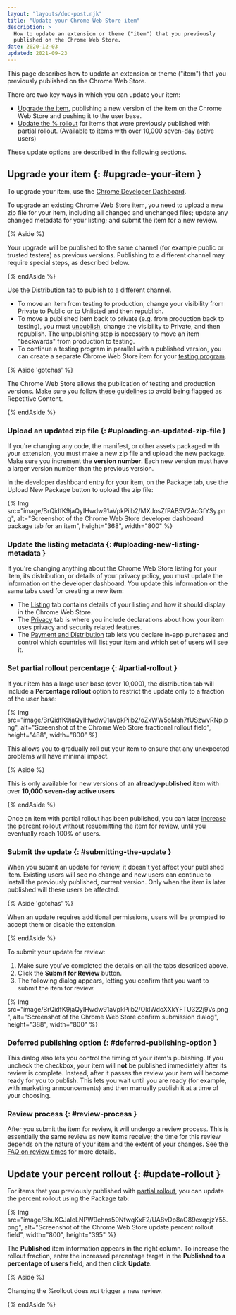 ```yaml
---
layout: "layouts/doc-post.njk"
title: "Update your Chrome Web Store item"
description: >
  How to update an extension or theme ("item") that you previously
  published on the Chrome Web Store.
date: 2020-12-03
updated: 2021-09-23
---
```


This page describes how to update an extension or theme ("item") that you previously published on
the Chrome Web Store.

There are two key ways in which you can update your item:

- [Upgrade the item][upgrade-item], publishing a new version of the item on the Chrome Web Store and pushing it
  to the user base.
- [Update the % rollout][update-rollout] for items that were previously published with partial rollout.
  (Available to items with over 10,000 seven-day active users)

These update options are described in the following sections.

## Upgrade your item {: #upgrade-your-item }

To upgrade your item, use the [Chrome Developer Dashboard][dev-console].

To upgrade an existing Chrome Web Store item, you need to upload a new zip file for your item,
including all changed and unchanged files; update any changed metadata for your listing; and submit
the item for a new review.

{% Aside %}

Your upgrade will be published to the same channel (for example public or trusted testers) as
previous versions. Publishing to a different channel may require special steps, as described below.

{% endAside %}

Use the [Distribution tab][visibility] to publish to a different channel.

- To move an item from testing to production, change your visibility from Private to Public or to
  Unlisted and then republish.
- To move a published item back to private (e.g. from production back to testing), you must
  [unpublish][unpublish], change the visibility to Private, and then republish. The unpublishing step is
  necessary to move an item "backwards" from production to testing.
- To continue a testing program in parallel with a published version, you can create a separate Chrome Web Store item for your [testing program][visibility-private].

{% Aside 'gotchas' %}

The Chrome Web Store allows the publication of testing and production versions. Make sure you [follow these guidelines][test-production-extension]
to avoid
being flagged as Repetitive Content.

{% endAside %}

### Upload an updated zip file {: #uploading-an-updated-zip-file }

If you're changing any code, the manifest, or other assets packaged with your extension, you must
make a new zip file and upload the new package. Make sure you increment the **version number**. Each
new version must have a larger version number than the previous version.

In the developer dashboard entry for your item, on
the Package tab, use the Upload New Package button to upload the zip file:

{% Img src="image/BrQidfK9jaQyIHwdw91aVpkPiib2/MXJosZfPAB5V2AcGfYSy.png",
       alt="Screenshot of the Chrome Web Store developer dashboard package tab for an item",
       height="368", width="800" %}

### Update the listing metadata {: #uploading-new-listing-metadata }

If you're changing anything about the Chrome Web Store listing for your item, its distribution, or
details of your privacy policy, you must update the information on the developer dashboard. You
update this information on the same tabs used for creating a new item:

- The [Listing][cws-listing] tab contains details of your listing and how it should display in the Chrome Web
  Store.
- The [Privacy][cws-privacy] tab is where you include declarations about how your item uses privacy and
  security related features.
- The [Payment and Distribution][cws-distribution] tab lets you declare in-app purchases and control which countries will list your item and
  which set of users will see it.

### Set partial rollout percentage {: #partial-rollout }

If your item has a large user base (over 10,000), the distribution tab will include a **Percentage rollout**
option to restrict the update only to a fraction of the user base:

{% Img src="image/BrQidfK9jaQyIHwdw91aVpkPiib2/oZxWW5oMsh7fUSzwvRNp.png",
       alt="Screenshot of the Chrome Web Store fractional rollout field",
       height="488", width="800" %}

This allows you to gradually roll out your item to ensure that any unexpected problems will have
minimal impact.

{% Aside %}

This is only available for new versions of an **already-published** item with over **10,000 seven-day
active users**

{% endAside %}

Once an item with partial rollout has been published, you can later [increase the percent rollout][update-rollout]
without resubmitting the item for review, until you eventually reach 100% of
users.

### Submit the update {: #submitting-the-update }

When you submit an update for review, it doesn't yet affect your published item. Existing users will
see no change and new users can continue to install the previously published, current version. Only
when the item is later published will these users be affected.

{% Aside 'gotchas' %}

When an update requires additional permissions, users will be prompted to accept them or disable
the extension.

{% endAside %}

To submit your update for review:

1.  Make sure you've completed the details on all the tabs described above.
2.  Click the **Submit for Review** button.
3.  The following dialog appears, letting you confirm that you want to submit the item for review.

{% Img src="image/BrQidfK9jaQyIHwdw91aVpkPiib2/OkIWdcXXkYFTU322j9Vs.png",
       alt="Screenshot of the Chrome Web Store confirm submission dialog", height="388", width="800" %}

### Deferred publishing option {: #deferred-publishing-option }

This dialog also lets you control the timing of your item's publishing. If you uncheck the checkbox,
your item will **not** be published immediately after its review is complete. Instead, after it
passes the review your item will become ready for you to publish. This lets you wait until you are
ready (for example, with marketing announcements) and then manually publish it at a time of your
choosing.

### Review process {: #review-process }

After you submit the item for review, it will undergo a review process. This is essentially the same
review as new items receive; the time for this review depends on the nature of your item and the
extent of your changes. See the [FAQ on review times][review-times] for more details.

## Update your percent rollout {: #update-rollout }

For items that you previously published with [partial rollout][partial-rollout], you can update the percent
rollout using the Package tab:

{% Img src="image/BhuKGJaIeLNPW9ehns59NfwqKxF2/UA8vDp8aG89exqqjzY55.png", alt="Screenshot of the Chrome Web Store update percent rollout field", width="800", height="395" %}

The **Published** item information appears in the right column. To increase the rollout fraction,
enter the increased percentage target in the **Published to a percentage of users** field, and then
click **Update**.

{% Aside %}

Changing the %rollout does _not_ trigger a new review.

{% endAside %}

[cws-distribution]: /docs/webstore/cws-dashboard-distribution
[cws-listing]: /docs/webstore/cws-dashboard-listing
[cws-privacy]: /docs/webstore/cws-dashboard-privacy
[dev-console]: https://chrome.google.com/webstore/devconsole
[review-times]: /docs/webstore/faq#faq-listing-108
[partial-rollout]: #partial-rollout
[unpublish]: /docs/webstore/faq/#faq-listing-03
[update-rollout]: #update-rollout
[upgrade-item]: #upgrade-your-item
[visibility]: /docs/webstore/cws-dashboard-distribution#setting-the-visibility
[visibility-private]: /docs/webstore/cws-dashboard-distribution/#private-visibility-trusted-testers
[test-production-extension]: /docs/webstore/spam-faq/#test-version
